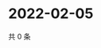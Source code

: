 # 2022-02-05

共 0 条

<!-- BEGIN WEIBO -->
<!-- 最后更新时间 Sat Feb 05 2022 16:13:03 GMT+0800 (China Standard Time) -->

<!-- END WEIBO -->
